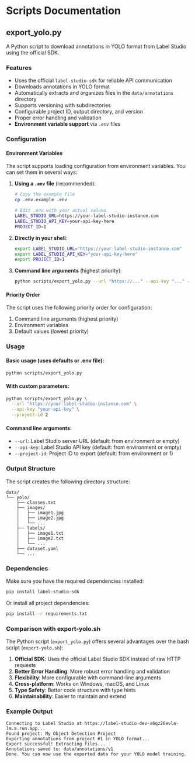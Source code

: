 # Scripts Documentation

## export_yolo.py

A Python script to download annotations in YOLO format from Label Studio using the official SDK.

### Features

- Uses the official `label-studio-sdk` for reliable API communication
- Downloads annotations in YOLO format
- Automatically extracts and organizes files in the `data/annotations` directory
- Supports versioning with subdirectories
- Configurable project ID, output directory, and version
- Proper error handling and validation
- **Environment variable support** via `.env` files

### Configuration

#### Environment Variables

The script supports loading configuration from environment variables. You can set them in several ways:

1. **Using a `.env` file** (recommended):
   ```bash
   # Copy the example file
   cp .env.example .env
   
   # Edit .env with your actual values
   LABEL_STUDIO_URL=https://your-label-studio-instance.com
   LABEL_STUDIO_API_KEY=your-api-key-here
   PROJECT_ID=1
   ```

2. **Directly in your shell**:
   ```bash
   export LABEL_STUDIO_URL="https://your-label-studio-instance.com"
   export LABEL_STUDIO_API_KEY="your-api-key-here"
   export PROJECT_ID=1
   ```

3. **Command line arguments** (highest priority):
   ```bash
   python scripts/export_yolo.py --url "https://..." --api-key "..." --project-id 1
   ```

#### Priority Order

The script uses the following priority order for configuration:
1. Command line arguments (highest priority)
2. Environment variables
3. Default values (lowest priority)

### Usage

#### Basic usage (uses defaults or .env file):
```bash
python scripts/export_yolo.py
```

#### With custom parameters:
```bash
python scripts/export_yolo.py \
  --url "https://your-label-studio-instance.com" \
  --api-key "your-api-key" \
  --project-id 2
```

#### Command line arguments:

- `--url`: Label Studio server URL (default: from environment or empty)
- `--api-key`: Label Studio API key (default: from environment or empty)
- `--project-id`: Project ID to export (default: from environment or 1)

### Output Structure

The script creates the following directory structure:
```
data/
└── yolo/
    ├── classes.txt
    ├── images/
    │   ├── image1.jpg
    │   ├── image2.jpg
    │   └── ...
    ├── labels/
    │   ├── image1.txt
    │   ├── image2.txt
    │   └── ...
    ├── dataset.yaml
    └── ...
```

### Dependencies

Make sure you have the required dependencies installed:
```bash
pip install label-studio-sdk
```

Or install all project dependencies:
```bash
pip install -r requirements.txt
```

### Comparison with export-yolo.sh

The Python script (`export_yolo.py`) offers several advantages over the bash script (`export-yolo.sh`):

1. **Official SDK**: Uses the official Label Studio SDK instead of raw HTTP requests
2. **Better Error Handling**: More robust error handling and validation
3. **Flexibility**: More configurable with command-line arguments
4. **Cross-platform**: Works on Windows, macOS, and Linux
5. **Type Safety**: Better code structure with type hints
6. **Maintainability**: Easier to maintain and extend

### Example Output

```
Connecting to Label Studio at https://label-studio-dev-x6qz26evla-lm.a.run.app...
Found project: My Object Detection Project
Exporting annotations from project #1 in YOLO format...
Export successful! Extracting files...
Annotations saved to: data/annotations/v1
Done. You can now use the exported data for your YOLO model training.
``` 